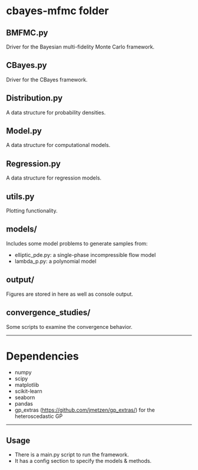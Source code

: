 # cbayes-mfmc folder

## BMFMC.py
Driver for the Bayesian multi-fidelity Monte Carlo framework.

## CBayes.py
Driver for the CBayes framework.

## Distribution.py
A data structure for probability densities.

## Model.py
A data structure for computational models.

## Regression.py
A data structure for regression models.

## utils.py
Plotting functionality.

## models/
Includes some model problems to generate samples from:
* elliptic_pde.py: a single-phase incompressible flow model
* lambda_p.py: a polynomial model

## output/
Figures are stored in here as well as console output.

## convergence_studies/
Some scripts to examine the convergence behavior.

---

# Dependencies

* numpy
* scipy
* matplotlib
* scikit-learn
* seaborn
* pandas
* gp_extras (https://github.com/jmetzen/gp_extras/) for the heteroscedastic GP

---

## Usage

* There is a main.py script to run the framework.
* It has a config section to specify the models & methods.
